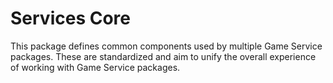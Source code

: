 # Services Core

This package defines common components used by multiple Game Service packages. These are standardized and aim to unify
the overall experience of working with Game Service packages.
